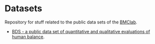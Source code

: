 Datasets
========

Repository for stuff related to the public data sets of the [BMClab](http://demotu.org/).

- [BDS - a public data set of quantitative and qualitative evaluations of human balance](https://github.com/demotu/datasets/tree/master/Balance).

